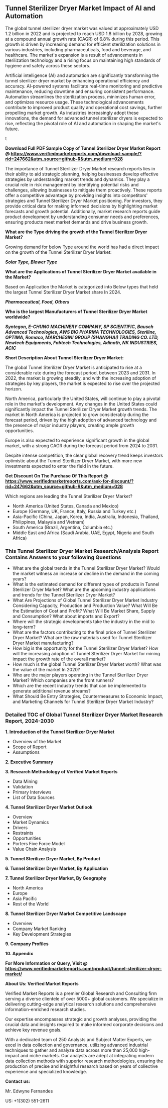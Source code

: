 <h2>Tunnel Sterilizer Dryer Market Impact of AI and Automation</h2><p>The global tunnel sterilizer dryer market was valued at approximately USD 1.2 billion in 2022 and is projected to reach USD 1.8 billion by 2028, growing at a compound annual growth rate (CAGR) of 6.8% during this period. This growth is driven by increasing demand for efficient sterilization solutions in various industries, including pharmaceuticals, food and beverage, and healthcare. The market's expansion is a result of advancements in sterilization technology and a rising focus on maintaining high standards of hygiene and safety across these sectors.</p><p>Artificial intelligence (AI) and automation are significantly transforming the tunnel sterilizer dryer market by enhancing operational efficiency and accuracy. AI-powered systems facilitate real-time monitoring and predictive maintenance, reducing downtime and ensuring consistent performance. Automation streamlines the sterilization process, minimizes human error, and optimizes resource usage. These technological advancements contribute to improved product quality and operational cost savings, further propelling market growth. As industries increasingly adopt these innovations, the demand for advanced tunnel sterilizer dryers is expected to rise, reflecting the pivotal role of AI and automation in shaping the market's future.</p>t</p><p id="" class=""><strong>Download Full PDF Sample Copy of Tunnel Sterilizer Dryer Market Report @ <a href="https://www.verifiedmarketreports.com/download-sample/?rid=247662&utm_source=github-R&utm_medium=028" target="_blank">https://www.verifiedmarketreports.com/download-sample/?rid=247662&utm_source=github-R&utm_medium=028</a></strong></p><p>The importance of&nbsp;Tunnel Sterilizer Dryer Market research reports lies in their ability to aid strategic planning, helping businesses develop effective strategies by understanding market trends and dynamics. They play a crucial role in risk management by identifying potential risks and challenges, allowing businesses to mitigate them proactively. These reports offer a competitive advantage by providing insights into competitors' strategies and Tunnel Sterilizer Dryer Market positioning. For investors, they provide critical data for making informed decisions by highlighting market forecasts and growth potential. Additionally, market research reports guide product development by understanding consumer needs and preferences, ensuring products meet market demands and drive business growth.</p><p><strong>What are the&nbsp;Type driving the growth of the Tunnel Sterilizer Dryer Market?</strong></p><p id="" class="">Growing demand for below Type around the world has had a direct impact on the growth of the Tunnel Sterilizer Dryer Market:</p><em><strong>Solar Type, Blower Type</strong></em></p><strong>What are the&nbsp;Applications&nbsp;of Tunnel Sterilizer Dryer Market available in the Market?</strong></p><p id="" class="">Based on Application the Market is categorized into Below types that held the largest Tunnel Sterilizer Dryer Market share In 2024.</p><em><strong>Pharmaceutical, Food, Others</strong></em></p><strong>Who is the largest Manufacturers of Tunnel Sterilizer Dryer Market worldwide?</strong></p><p><em><strong>Syntegon, E-CHUNG MACHINERY COMPANY, SP SCIENTIFIC, Bausch Advanced Technologies, AWS BIO PHARMA TECHNOLOGIES, Steriline, OPTIMA, Romaco, MARCHESINI GROUP (SHANGHAI) TRADING CO. LTD, Newtech Equipments, Fabtech Technologies, Adinath, NK INDUSTRIES, ACIC</strong></em></p><p id="" class=""><strong>Short Description About Tunnel Sterilizer Dryer Market:</strong></p><p>The global Tunnel Sterilizer Dryer Market is anticipated to rise at a considerable rate during the forecast period, between 2023 and 2031. In 2022, the market is growing steadily, and with the increasing adoption of strategies by key players, the market is expected to rise over the projected horizon.</p><p>North America, particularly the United States, will continue to play a pivotal role in the market's development. Any changes in the United States could significantly impact the Tunnel Sterilizer Dryer Market growth trends. The market in North America is projected to grow considerably during the forecast period, driven by the high adoption of advanced technology and the presence of major industry players, creating ample growth opportunities.</p><p>Europe is also expected to experience significant growth in the global market, with a strong CAGR during the forecast period from 2024 to 2031.</p><p>Despite intense competition, the clear global recovery trend keeps investors optimistic about the Tunnel Sterilizer Dryer Market, with more new investments expected to enter the field in the future.</p><p id="" class=""><strong>Get Discount On The Purchase Of This Report @ <a href="https://www.verifiedmarketreports.com/ask-for-discount/?rid=247662&utm_source=github-R&utm_medium=028" target="_blank">https://www.verifiedmarketreports.com/ask-for-discount/?rid=247662&utm_source=github-R&utm_medium=028</a></strong></p>Which regions are leading the Tunnel Sterilizer Dryer Market?</p><ul><li>North America (United States, Canada and Mexico)</li><li>Europe (Germany, UK, France, Italy, Russia and Turkey etc.)</li><li>Asia-Pacific (China, Japan, Korea, India, Australia, Indonesia, Thailand, Philippines, Malaysia and Vietnam)</li><li>South America (Brazil, Argentina, Columbia etc.)</li><li>Middle East and Africa (Saudi Arabia, UAE, Egypt, Nigeria and South Africa)</li></ul><h3 id="" class="">This Tunnel Sterilizer Dryer Market Research/Analysis Report Contains Answers to your following Questions</h3><ul><li>What are the global trends in the Tunnel Sterilizer Dryer Market? Would the market witness an increase or decline in the demand in the coming years?</li><li>What is the estimated demand for different types of products in Tunnel Sterilizer Dryer Market? What are the upcoming industry applications and trends for the Tunnel Sterilizer Dryer Market?</li><li>What Are Projections of Global Tunnel Sterilizer Dryer Market Industry Considering Capacity, Production and Production Value? What Will Be the Estimation of Cost and Profit? What Will Be Market Share, Supply and Consumption? What about imports and Export?</li><li>Where will the strategic developments take the industry in the mid to long-term?</li><li>What are the factors contributing to the final price of Tunnel Sterilizer Dryer Market? What are the raw materials used for Tunnel Sterilizer Dryer Market manufacturing?</li><li>How big is the opportunity for the Tunnel Sterilizer Dryer Market? How will the increasing adoption of Tunnel Sterilizer Dryer Market for mining impact the growth rate of the overall market?</li><li>How much is the global Tunnel Sterilizer Dryer Market worth? What was the value of the market In 2020?</li><li>Who are the major players operating in the Tunnel Sterilizer Dryer Market? Which companies are the front runners?</li><li>Which are the recent industry trends that can be implemented to generate additional revenue streams?</li><li>What Should Be Entry Strategies, Countermeasures to Economic Impact, and Marketing Channels for Tunnel Sterilizer Dryer Market Industry?</li></ul><h3 id="" class="">Detailed TOC of Global Tunnel Sterilizer Dryer Market Research Report, 2024-2030</h3><p id="" class=""><strong>1. Introduction of the Tunnel Sterilizer Dryer Market</strong></p><ul><li>Overview of the Market</li><li>Scope of Report</li><li>Assumptions</li></ul><p id="" class=""><strong>2. Executive Summary</strong></p><p id="" class=""><strong>3. Research Methodology of Verified Market Reports</strong></p><ul><li>Data Mining</li><li>Validation</li><li>Primary Interviews</li><li>List of Data Sources</li></ul><p id="" class=""><strong>4. Tunnel Sterilizer Dryer Market Outlook</strong></p><ul><li>Overview</li><li>Market Dynamics</li><li>Drivers</li><li>Restraints</li><li>Opportunities</li><li>Porters Five Force Model</li><li>Value Chain Analysis</li></ul><p id="" class=""><strong>5. Tunnel Sterilizer Dryer Market, By Product</strong></p><p id="" class=""><strong>6. Tunnel Sterilizer Dryer Market, By Application</strong></p><p id="" class=""><strong>7. Tunnel Sterilizer Dryer Market, By Geography</strong></p><ul><li>North America</li><li>Europe</li><li>Asia Pacific</li><li>Rest of the World</li></ul><p id="" class=""><strong>8. Tunnel Sterilizer Dryer Market Competitive Landscape</strong></p><ul><li>Overview</li><li>Company Market Ranking</li><li>Key Development Strategies</li></ul><p id="" class=""><strong>9. Company Profiles</strong></p><p id="" class=""><strong>10. Appendix</strong></p><p id="" class=""><strong>For More Information or Query, Visit @ <a href="https://www.verifiedmarketreports.com/product/tunnel-sterilizer-dryer-market/" target="_blank">https://www.verifiedmarketreports.com/product/tunnel-sterilizer-dryer-market/</a></strong></p><p id="" class=""><strong>About Us: Verified Market Reports</strong></p><p id="" class="">Verified Market Reports is a premier Global Research and Consulting firm serving a diverse clientele of over 5000+ global customers. We specialize in delivering cutting-edge analytical research solutions and comprehensive information-enriched research studies.</p><p id="" class="">Our expertise encompasses strategic and growth analyses, providing the crucial data and insights required to make informed corporate decisions and achieve key revenue goals.</p><p id="" class="">With a dedicated team of 250 Analysts and Subject Matter Experts, we excel in data collection and governance, utilizing advanced industrial techniques to gather and analyze data across more than 25,000 high-impact and niche markets. Our analysts are adept at integrating modern data collection methods with superior research methodologies, ensuring the production of precise and insightful research based on years of collective experience and specialized knowledge.</p><p id="" class=""><strong>Contact us:</strong></p><p id="" class="">Mr. Edwyne Fernandes</p><p id="" class="">US: +1(302) 551-2611</p>